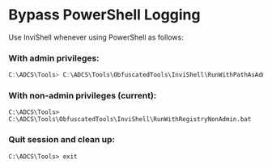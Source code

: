 # Bypass PowerShell Logging

Use InviShell whenever using PowerShell as follows:&#x20;

### With admin privileges:&#x20;

```powershell
C:\ADCS\Tools> C:\ADCS\Tools\ObfuscatedTools\InviShell\RunWithPathAsAdmin.bat
```

### With non-admin privileges (current):&#x20;

```
C:\ADCS\Tools> C:\ADCS\Tools\ObfuscatedTools\InviShell\RunWithRegistryNonAdmin.bat
```

### Quit session and clean up:

```
C:\ADCS\Tools> exit
```

